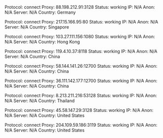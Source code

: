 Protocol: connect
Proxy: 88.198.212.91:3128
Status: working
IP: N/A
Anon: N/A
Server: N/A
Country: Germany

Protocol: connect
Proxy: 217.15.166.95:80
Status: working
IP: N/A
Anon: N/A
Server: N/A
Country: Singapore

Protocol: connect
Proxy: 103.27.111.156:1080
Status: working
IP: N/A
Anon: N/A
Server: N/A
Country: Hong Kong

Protocol: connect
Proxy: 119.4.10.37:8118
Status: working
IP: N/A
Anon: N/A
Server: N/A
Country: China

Protocol: connect
Proxy: 58.144.141.26:12700
Status: working
IP: N/A
Anon: N/A
Server: N/A
Country: China

Protocol: connect
Proxy: 36.111.142.177:12700
Status: working
IP: N/A
Anon: N/A
Server: N/A
Country: China

Protocol: connect
Proxy: 8.213.211.216:53128
Status: working
IP: N/A
Anon: N/A
Server: N/A
Country: Thailand

Protocol: connect
Proxy: 45.58.147.29:3128
Status: working
IP: N/A
Anon: N/A
Server: N/A
Country: United States

Protocol: connect
Proxy: 204.109.59.186:3119
Status: working
IP: N/A
Anon: N/A
Server: N/A
Country: United States

